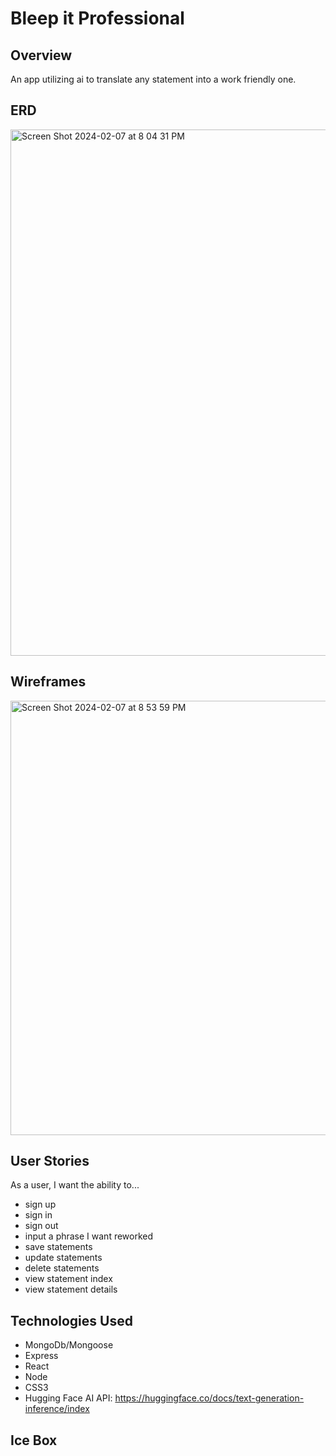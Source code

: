 # Bleep it Professional

## Overview
An app utilizing ai to translate any statement into a work friendly one.

## ERD
<img width="842" alt="Screen Shot 2024-02-07 at 8 04 31 PM" src="https://github.com/ariellepollock/project4-planning/assets/149843908/1d68a348-34f5-43eb-9eee-08a91940e02e">

## Wireframes
<img width="695" alt="Screen Shot 2024-02-07 at 8 53 59 PM" src="https://github.com/ariellepollock/project4-planning/assets/149843908/68803f4f-a74c-4745-a529-733e8ca1f4bb">

## User Stories
As a user, I want the ability to...
  - sign up
  - sign in
  - sign out
  - input a phrase I want reworked
  - save statements
  - update statements
  - delete statements
  - view statement index
  - view statement details

## Technologies Used
- MongoDb/Mongoose
- Express
- React
- Node
- CSS3
- Hugging Face AI API: https://huggingface.co/docs/text-generation-inference/index

## Ice Box
